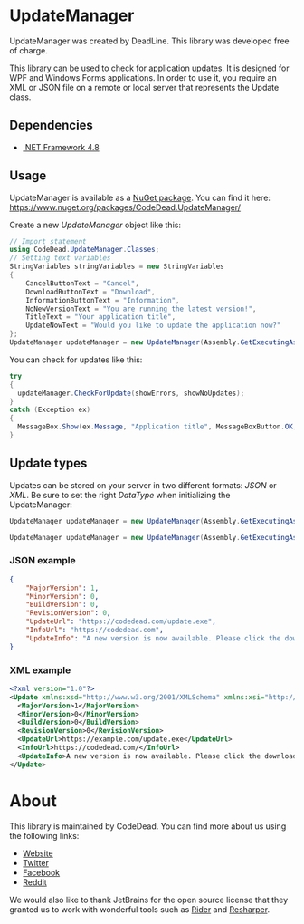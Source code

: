 # UpdateManager
UpdateManager was created by DeadLine. This library was developed free of charge.

This library can be used to check for application updates. It is designed for WPF and Windows Forms applications.
In order to use it, you require an XML or JSON file on a remote or local server that represents the Update class.

## Dependencies
* [.NET Framework 4.8](https://dotnet.microsoft.com/download/dotnet-framework/net48)

## Usage
UpdateManager is available as a [NuGet package](https://www.nuget.org/packages/CodeDead.UpdateManager/). You can find it here:  
https://www.nuget.org/packages/CodeDead.UpdateManager/

Create a new *UpdateManager* object like this:
```C#
// Import statement
using CodeDead.UpdateManager.Classes;
// Setting text variables
StringVariables stringVariables = new StringVariables
{
	CancelButtonText = "Cancel",
	DownloadButtonText = "Download",
	InformationButtonText = "Information",
	NoNewVersionText = "You are running the latest version!",
	TitleText = "Your application title",
	UpdateNowText = "Would you like to update the application now?"
};
UpdateManager updateManager = new UpdateManager(Assembly.GetExecutingAssembly().GetName().Version, "https://yoururl/update.xml", stringVariables, DataType.Xml);
```

You can check for updates like this:
```C#
try
{
  updateManager.CheckForUpdate(showErrors, showNoUpdates);
}
catch (Exception ex)
{
  MessageBox.Show(ex.Message, "Application title", MessageBoxButton.OK, MessageBoxImage.Error);
}
```
## Update types
Updates can be stored on your server in two different formats: *JSON* or *XML*. Be sure to set the right *DataType* when initializing the UpdateManager:
```C#
UpdateManager updateManager = new UpdateManager(Assembly.GetExecutingAssembly().GetName().Version, "https://yoururl/update.xml", stringVariables, DataType.Xml);
```

```C#
UpdateManager updateManager = new UpdateManager(Assembly.GetExecutingAssembly().GetName().Version, "https://yoururl/update.json", stringVariables, DataType.Json);
```

### JSON example
```JSON
{
	"MajorVersion": 1,
	"MinorVersion": 0,
	"BuildVersion": 0,
	"RevisionVersion": 0,
	"UpdateUrl": "https://codedead.com/update.exe",
	"InfoUrl": "https://codedead.com",
	"UpdateInfo": "A new version is now available. Please click the download button to download version 1.0.0.0"
}
```

### XML example
```XML
<?xml version="1.0"?>
<Update xmlns:xsd="http://www.w3.org/2001/XMLSchema" xmlns:xsi="http://www.w3.org/2001/XMLSchema-instance">
  <MajorVersion>1</MajorVersion>
  <MinorVersion>0</MinorVersion>
  <BuildVersion>0</BuildVersion>
  <RevisionVersion>0</RevisionVersion>
  <UpdateUrl>https://example.com/update.exe</UpdateUrl>
  <InfoUrl>https://codedead.com/</InfoUrl>
  <UpdateInfo>A new version is now available. Please click the download button to download version 1.0.0.0</UpdateInfo>
</Update>
```

# About
This library is maintained by CodeDead. You can find more about us using the following links:
* [Website](https://codedead.com)
* [Twitter](https://twitter.com/C0DEDEAD)
* [Facebook](https://facebook.com/deadlinecodedead)
* [Reddit](https://reddit.com/r/CodeDead/)

We would also like to thank JetBrains for the open source license that they granted us to work with wonderful tools such as [Rider](https://jetbrains.com/rider) and [Resharper](https://jetbrains.com/resharper).
